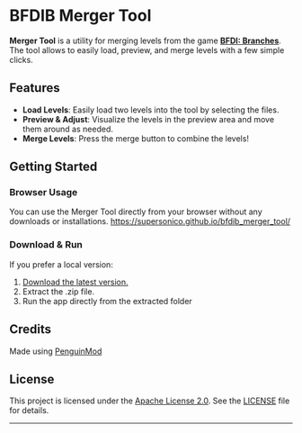 # BFDIB Merger Tool

**Merger Tool** is a utility for merging levels from the game [**BFDI: Branches**](https://teambranches.itch.io/bfdi-branches). The tool allows to easily load, preview, and merge levels with a few simple clicks.

## Features

- **Load Levels**: Easily load two levels into the tool by selecting the files.
- **Preview & Adjust**: Visualize the levels in the preview area and move them around as needed.
- **Merge Levels**: Press the merge button to combine the levels!

## Getting Started

### Browser Usage

You can use the Merger Tool directly from your browser without any downloads or installations.
https://supersonico.github.io/bfdib_merger_tool/

### Download & Run

If you prefer a local version:

1. [Download the latest version.](https://github.com/supersonico/bfdib_merger_tool/releases)
2. Extract the .zip file.
3. Run the app directly from the extracted folder

## Credits
Made using [PenguinMod](https://penguinmod.com)

## License

This project is licensed under the [Apache License 2.0](LICENSE). See the [LICENSE](LICENSE) file for details.

---
